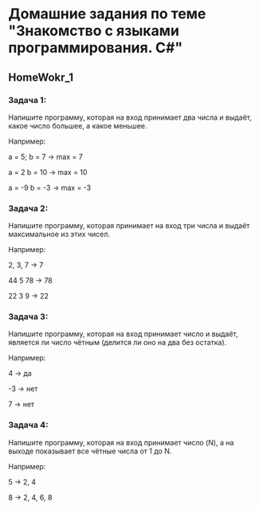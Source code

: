 # Домашние задания по теме "Знакомство с языками программирования. C#"
## HomeWokr_1
### **Задача 1**:

Напишите программу, которая на вход принимает два числа и выдаёт, какое число большее, а какое меньшее.

Например:

a = 5; b = 7 -> max = 7

a = 2 b = 10 -> max = 10

a = -9 b = -3 -> max = -3

### **Задача 2**:

Напишите программу, которая принимает на вход три числа и выдаёт максимальное из этих чисел.

Например:

2, 3, 7 -> 7

44 5 78 -> 78

22 3 9 -> 22

### **Задача 3**:

Напишите программу, которая на вход принимает число и выдаёт, является ли число чётным (делится ли оно на два без остатка).

Например:

4 -> да

-3 -> нет

7 -> нет

### **Задача 4**:

Напишите программу, которая на вход принимает число (N), а на выходе показывает все чётные числа от 1 до N.

Например:

5 -> 2, 4

8 -> 2, 4, 6, 8